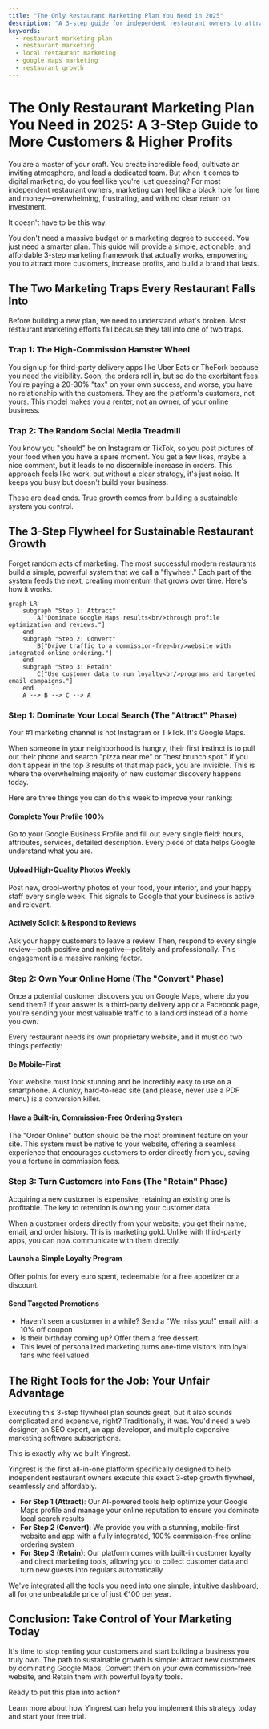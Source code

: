 ```yaml
---
title: "The Only Restaurant Marketing Plan You Need in 2025"
description: "A 3-step guide for independent restaurant owners to attract more customers and increase profits with a sustainable marketing flywheel."
keywords:
  - restaurant marketing plan
  - restaurant marketing
  - local restaurant marketing
  - google maps marketing
  - restaurant growth
---
```


# The Only Restaurant Marketing Plan You Need in 2025: A 3-Step Guide to More Customers & Higher Profits

You are a master of your craft. You create incredible food, cultivate an inviting atmosphere, and lead a dedicated team. But when it comes to digital marketing, do you feel like you're just guessing? For most independent restaurant owners, marketing can feel like a black hole for time and money—overwhelming, frustrating, and with no clear return on investment.

It doesn't have to be this way.

You don't need a massive budget or a marketing degree to succeed. You just need a smarter plan. This guide will provide a simple, actionable, and affordable 3-step marketing framework that actually works, empowering you to attract more customers, increase profits, and build a brand that lasts.

## The Two Marketing Traps Every Restaurant Falls Into

Before building a new plan, we need to understand what's broken. Most restaurant marketing efforts fail because they fall into one of two traps.

### Trap 1: The High-Commission Hamster Wheel

You sign up for third-party delivery apps like Uber Eats or TheFork because you need the visibility. Soon, the orders roll in, but so do the exorbitant fees. You're paying a 20-30% "tax" on your own success, and worse, you have no relationship with the customers. They are the platform's customers, not yours. This model makes you a renter, not an owner, of your online business.

### Trap 2: The Random Social Media Treadmill

You know you "should" be on Instagram or TikTok, so you post pictures of your food when you have a spare moment. You get a few likes, maybe a nice comment, but it leads to no discernible increase in orders. This approach feels like work, but without a clear strategy, it's just noise. It keeps you busy but doesn't build your business.

These are dead ends. True growth comes from building a sustainable system you control.

## The 3-Step Flywheel for Sustainable Restaurant Growth

Forget random acts of marketing. The most successful modern restaurants build a simple, powerful system that we call a "flywheel." Each part of the system feeds the next, creating momentum that grows over time. Here's how it works.

```mermaid
graph LR
    subgraph "Step 1: Attract"
        A["Dominate Google Maps results<br/>through profile optimization and reviews."]
    end
    subgraph "Step 2: Convert"
        B["Drive traffic to a commission-free<br/>website with integrated online ordering."]
    end
    subgraph "Step 3: Retain"
        C["Use customer data to run loyalty<br/>programs and targeted email campaigns."]
    end
    A --> B --> C --> A
```

### Step 1: Dominate Your Local Search (The "Attract" Phase)

Your #1 marketing channel is not Instagram or TikTok. It's Google Maps.

When someone in your neighborhood is hungry, their first instinct is to pull out their phone and search "pizza near me" or "best brunch spot." If you don't appear in the top 3 results of that map pack, you are invisible. This is where the overwhelming majority of new customer discovery happens today.

Here are three things you can do this week to improve your ranking:

#### Complete Your Profile 100%
Go to your Google Business Profile and fill out every single field: hours, attributes, services, detailed description. Every piece of data helps Google understand what you are.

#### Upload High-Quality Photos Weekly
Post new, drool-worthy photos of your food, your interior, and your happy staff every single week. This signals to Google that your business is active and relevant.

#### Actively Solicit & Respond to Reviews
Ask your happy customers to leave a review. Then, respond to every single review—both positive and negative—politely and professionally. This engagement is a massive ranking factor.

### Step 2: Own Your Online Home (The "Convert" Phase)

Once a potential customer discovers you on Google Maps, where do you send them? If your answer is a third-party delivery app or a Facebook page, you're sending your most valuable traffic to a landlord instead of a home you own.

Every restaurant needs its own proprietary website, and it must do two things perfectly:

#### Be Mobile-First
Your website must look stunning and be incredibly easy to use on a smartphone. A clunky, hard-to-read site (and please, never use a PDF menu) is a conversion killer.

#### Have a Built-in, Commission-Free Ordering System
The "Order Online" button should be the most prominent feature on your site. This system must be native to your website, offering a seamless experience that encourages customers to order directly from you, saving you a fortune in commission fees.

### Step 3: Turn Customers into Fans (The "Retain" Phase)

Acquiring a new customer is expensive; retaining an existing one is profitable. The key to retention is owning your customer data.

When a customer orders directly from your website, you get their name, email, and order history. This is marketing gold. Unlike with third-party apps, you can now communicate with them directly.

#### Launch a Simple Loyalty Program
Offer points for every euro spent, redeemable for a free appetizer or a discount.

#### Send Targeted Promotions
- Haven't seen a customer in a while? Send a "We miss you!" email with a 10% off coupon
- Is their birthday coming up? Offer them a free dessert
- This level of personalized marketing turns one-time visitors into loyal fans who feel valued

## The Right Tools for the Job: Your Unfair Advantage

Executing this 3-step flywheel plan sounds great, but it also sounds complicated and expensive, right? Traditionally, it was. You'd need a web designer, an SEO expert, an app developer, and multiple expensive marketing software subscriptions.

This is exactly why we built Yingrest.

Yingrest is the first all-in-one platform specifically designed to help independent restaurant owners execute this exact 3-step growth flywheel, seamlessly and affordably.

- **For Step 1 (Attract)**: Our AI-powered tools help optimize your Google Maps profile and manage your online reputation to ensure you dominate local search results
- **For Step 2 (Convert)**: We provide you with a stunning, mobile-first website and app with a fully integrated, 100% commission-free online ordering system
- **For Step 3 (Retain)**: Our platform comes with built-in customer loyalty and direct marketing tools, allowing you to collect customer data and turn new guests into regulars automatically

We've integrated all the tools you need into one simple, intuitive dashboard, all for one unbeatable price of just €100 per year.

## Conclusion: Take Control of Your Marketing Today

It's time to stop renting your customers and start building a business you truly own. The path to sustainable growth is simple: Attract new customers by dominating Google Maps, Convert them on your own commission-free website, and Retain them with powerful loyalty tools.

Ready to put this plan into action?

Learn more about how Yingrest can help you implement this strategy today and start your free trial.
